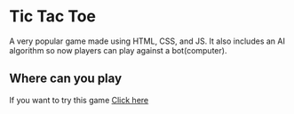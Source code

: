 # Tic Tac Toe
A very popular game made using HTML, CSS, and JS. It also includes an AI algorithm so now players can play against a bot(computer).

## Where can you play
If you want to try this game [Click here](https://rishikesh-kumar-7258.github.io/Tic-Tac-Toe/)